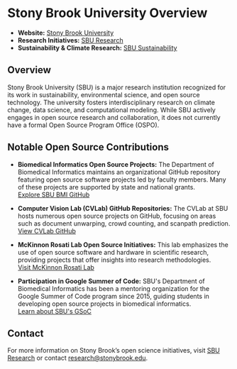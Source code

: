 # Stony Brook University Overview

- **Website:** [Stony Brook University](https://www.stonybrook.edu/)
- **Research Initiatives:** [SBU Research](https://www.stonybrook.edu/commcms/research/)
- **Sustainability & Climate Research:** [SBU Sustainability](https://www.stonybrook.edu/commcms/sustainability/)

## Overview  

Stony Brook University (SBU) is a major research institution recognized for its work in sustainability, environmental science, and open source technology. The university fosters interdisciplinary research on climate change, data science, and computational modeling. While SBU actively engages in open source research and collaboration, it does not currently have a formal Open Source Program Office (OSPO).  

## Notable Open Source Contributions  

- **Biomedical Informatics Open Source Projects:** The Department of Biomedical Informatics maintains an organizational GitHub repository featuring open source software projects led by faculty members. Many of these projects are supported by state and national grants.  
  [Explore SBU BMI GitHub](https://bmi.stonybrookmedicine.edu/SBUBMIGithub)

- **Computer Vision Lab (CVLab) GitHub Repositories:** The CVLab at SBU hosts numerous open source projects on GitHub, focusing on areas such as document unwarping, crowd counting, and scanpath prediction.  
  [View CVLab GitHub](https://github.com/cvlab-stonybrook)

- **McKinnon Rosati Lab Open Source Initiatives:** This lab emphasizes the use of open source software and hardware in scientific research, providing projects that offer insights into research methodologies.  
  [Visit McKinnon Rosati Lab](https://you.stonybrook.edu/mckinnonrosati/open-source/)

- **Participation in Google Summer of Code:** SBU's Department of Biomedical Informatics has been a mentoring organization for the Google Summer of Code program since 2015, guiding students in developing open source projects in biomedical informatics.  
  [Learn about SBU's GSoC](https://bmi.stonybrookmedicine.edu/gsoc)

## Contact  

For more information on Stony Brook’s open science initiatives, visit [SBU Research](https://www.stonybrook.edu/commcms/research/) or contact [research@stonybrook.edu](mailto:research@stonybrook.edu).
